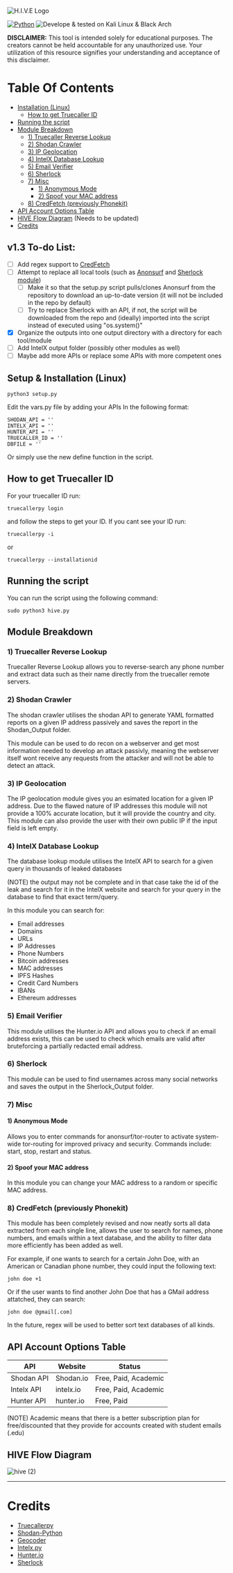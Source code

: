 ![H.I.V.E Logo](https://user-images.githubusercontent.com/43708460/215892281-dd242251-909e-40b0-bcba-c932269ec482.png)


[![Python](https://img.shields.io/badge/Python-%E2%89%A5%203.6-yellow.svg?style=for-the-badge)](https://www.python.org/)
![Develope & tested on Kali Linux & Black Arch](https://img.shields.io/badge/Developed%20&%20tested%20on-Kali%20Linux%20&%20Black%20Arch-blueviolet.svg?style=for-the-badge)

**DISCLAIMER:** This tool is intended solely for educational purposes. The creators cannot be held accountable for any unauthorized use. Your utilization of this resource signifies your understanding and acceptance of this disclaimer.

# Table Of Contents

* [Installation (Linux)](#installation-linux)
     * [How to get Truecaller ID](#how-to-get-truecaller-id)
* [Running the script](#running-the-script)
* [Module Breakdown](#module-breakdown)
   * [1) Truecaller Reverse Lookup](#1-truecaller-reverse-lookup)
   * [2) Shodan Crawler](#2-shodan-crawler)
   * [3) IP Geolocation](#3-ip-geolocation)
   * [4) IntelX Database Lookup](#4-intelx-database-lookup)
   * [5) Email Verifier](#5-email-verifier)
   * [6) Sherlock](#6-sherlock)
   * [7) Misc](#7-misc)
      * [1) Anonymous Mode](#1-anonymous-mode)
      * [2) Spoof your MAC address](#2-spoof-your-mac-address)
   * [8) CredFetch (previously Phonekit)](#8-credfetch-previously-phonekit)
* [API Account Options Table](#api-account-options-table)
* [HIVE Flow Diagram](#hive-flow-diagram) (Needs to be updated)
* [Credits](#credits)

## v1.3 To-do List:

- [ ] Add regex support to [CredFetch](#8-credfetch-previously-phonekit)
- [ ] Attempt to replace all local tools (such as [Anonsurf](#1-anonymous-mode) and [Sherlock module](#6-sherlock))
    - [ ] Make it so that the setup.py script pulls/clones Anonsurf from the repository to download an up-to-date version (it will not be included in the repo by default)
    - [ ] Try to replace Sherlock with an API, if not, the script will be downloaded from the repo and (ideally) imported into the script instead of executed using "os.system()"
- [x] Organize the outputs into one output directory with a directory for each tool/module
- [ ] Add IntelX output folder (possibly other modules as well)
- [ ] Maybe add more APIs or replace some APIs with more competent ones

## Setup & Installation (Linux)

    python3 setup.py

 Edit the vars.py file by adding your APIs In the following format:

    SHODAN_API = ''
    INTELX_API = ''
    HUNTER_API = ''
    TRUECALLER_ID = ''
    DBFILE = ''

Or simply use the new define function in the script.

## How to get Truecaller ID

For your truecaller ID run:

    truecallerpy login

and follow the steps to get your ID.
If you cant see your ID run:

    truecallerpy -i

or

    truecallerpy --installationid

## Running the script

You can run the script using the following command:

    sudo python3 hive.py

## Module Breakdown

### 1) Truecaller Reverse Lookup

Truecaller Reverse Lookup allows you to reverse-search any phone number and extract data such as their name directly from the truecaller remote servers.

### 2) Shodan Crawler

The shodan crawler utilises the shodan API to generate YAML formatted reports on a given IP address passively and saves the report in the Shodan_Output folder.

This module can be used to do recon on a webserver and get most information needed to develop an attack passivly, meaning the webserver itself wont receive any requests from the attacker and will not be able to detect an attack.

### 3) IP Geolocation

The IP geolocation module gives you an esimated location for a given IP address. Due to the flawed nature of IP addresses this module will not provide a 100% accurate location, but it will provide the country and city. This module can also provide the user with their own public IP if the input field is left empty.

### 4) IntelX Database Lookup

The database lookup module utilises the IntelX API to search for a given query in thousands of leaked databases

(NOTE) the output may not be complete and in that case take the id of the leak and search for it in the IntelX website and search for your query in the database to find that exact term/query.

In this module you can search for:
 * Email addresses
 * Domains
 * URLs
 * IP Addresses
 * Phone Numbers
 * Bitcoin addresses
 * MAC addresses
 * IPFS Hashes
 * Credit Card Numbers
 * IBANs
 * Ethereum addresses

### 5) Email Verifier

This module utilises the Hunter.io API and allows you to check if an email address exists, this can be used to check which emails are valid after bruteforcing a partially redacted email address.

### 6) Sherlock

This module can be used to find usernames across many social networks and saves the output in the Sherlock_Output folder.

### 7) Misc

#### 1) Anonymous Mode

Allows you to enter commands for anonsurf/tor-router to activate system-wide tor-routing for improved privacy and security. Commands include: start, stop, restart and status.

#### 2) Spoof your MAC address

In this module you can change your MAC address to a random or specific MAC address.

### 8) CredFetch (previously Phonekit)

This module has been completely revised and now neatly sorts all data extracted from each single line, allows the user to search for names, phone numbers, and emails within a text database, and the ability to filter data more efficiently has been added as well.

For example, if one wants to search for a certain John Doe, with an American or Canadian phone number, they could input the following text:

    john doe +1

Or if the user wants to find another John Doe that has a GMail address attatched, they can search:

    john doe @gmail[.com]

In the future, regex will be used to better sort text databases of all kinds.

## API Account Options Table

|API|Website|Status|
|----|----|----|
|Shodan API|Shodan.io|Free, Paid, Academic|
|Intelx API|intelx.io|Free, Paid, Academic|
|Hunter API|hunter.io|Free, Paid|

(NOTE) Academic means that there is a better subscription plan for free/discounted that they provide for accounts created with student emails (.edu)

## HIVE Flow Diagram
![hive (2)](https://user-images.githubusercontent.com/43708460/215889147-25a2bed3-df29-40a0-8e7d-deba0934e97c.jpeg)

---

# Credits
* [Truecallerpy](https://github.com/sumithemmadi/truecallerpy)
* [Shodan-Python](https://github.com/achillean/shodan-python)
* [Geocoder](https://github.com/DenisCarriere/geocoder)
* [Intelx.py](https://github.com/IntelligenceX/Python)
* [Hunter.io](https://hunter.io/)
* [Sherlock](https://github.com/sherlock-project/sherlock)
